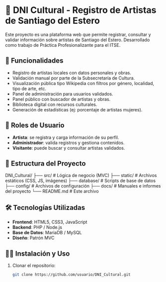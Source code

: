 # 🪪 DNI Cultural - Registro de Artistas de Santiago del Estero

Este proyecto es una plataforma web que permite registrar, consultar y validar información sobre artistas de Santiago del Estero. Desarrollado como trabajo de Práctica Profesionalizante para el ITSE.

## 📌 Funcionalidades

- Registro de artistas locales con datos personales y obras.
- Validación manual por parte de la Subsecretaría de Cultura.
- Visualización pública tipo Wikipedia con filtros por género, localidad, tipo de arte, etc.
- Panel de administración para usuarios validados.
- Panel público con buscador de artistas y obras.
- Biblioteca digital con recursos culturales.
- Generación de estadísticas (ej: porcentaje de artistas mujeres).

## 👥 Roles de Usuario

- **Artista**: se registra y carga información de su perfil.
- **Administrador**: valida registros y gestiona contenidos.
- **Visitante**: puede buscar y consultar artistas validados.

## 📂 Estructura del Proyecto

DNI_Cultural/
├── src/ # Lógica de negocio (MVC)
├── static/ # Archivos estáticos (CSS, JS, imágenes)
├── database/ # Scripts de base de datos
├── config/ # Archivos de configuración
├── docs/ # Manuales e informes del proyecto
└── README.md # Este archivo

## 🛠️ Tecnologías Utilizadas

- **Frontend**: HTML5, CSS3, JavaScript
- **Backend**: PHP / Node.js 
- **Base de Datos**: MariaDB / MySQL
- **Diseño**: Patrón MVC

## 🧑‍💻 Instalación y Uso

1. Clonar el repositorio:
   ```bash
   git clone https://github.com/usuario/DNI_Cultural.git
